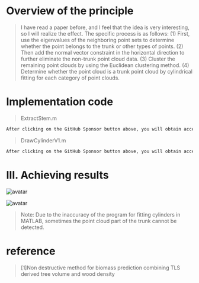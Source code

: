 #  Overview of the principle 

>  I have read a paper before, and I feel that the idea is very interesting, so I will realize the effect. The specific process is as follows: (1) First, use the eigenvalues of the neighboring point sets to determine whether the point belongs to the trunk or other types of points. (2) Then add the normal vector constraint in the horizontal direction to further eliminate the non-trunk point cloud data. (3) Cluster the remaining point clouds by using the Euclidean clustering method. (4) Determine whether the point cloud is a trunk point cloud by cylindrical fitting for each category of point clouds. 

#  Implementation code 

>  ExtractStem.m 

 ```python  
After clicking on the GitHub Sponsor button above, you will obtain access permissions to my private code repository ( https://github.com/slowlon/my_code_bar ) to view this blog code. By searching the code number of this blog, you can find the code you need, code number is: 2024020309574095687
 ```  
>  DrawCylinderV1.m 

 ```python  
After clicking on the GitHub Sponsor button above, you will obtain access permissions to my private code repository ( https://github.com/slowlon/my_code_bar ) to view this blog code. By searching the code number of this blog, you can find the code you need, code number is: 2024020309574095687
 ```  
#  III. Achieving results 

![avatar]( 86fa127b572e431d8f3f9bbb834e0374.png) 

 ![avatar]( 4ea57395020041ffa977a18cbd8cc8cf.png) 

>  Note: Due to the inaccuracy of the program for fitting cylinders in MATLAB, sometimes the point cloud part of the trunk cannot be detected. 

#  reference 

>  [1]Non destructive method for biomass prediction combining TLS derived tree volume and wood density 


